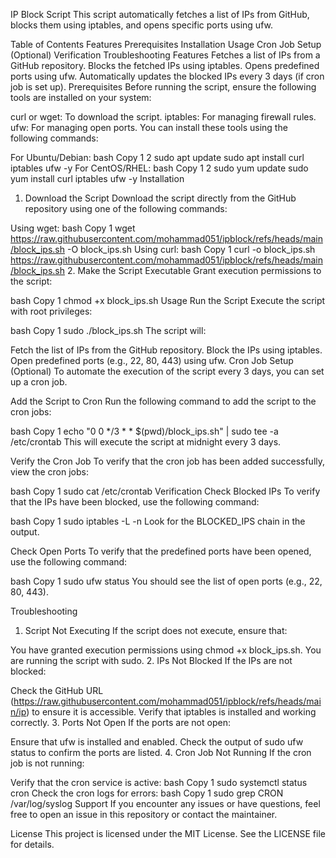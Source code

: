 IP Block Script
This script automatically fetches a list of IPs from GitHub, blocks them using iptables, and opens specific ports using ufw.

Table of Contents
Features
Prerequisites
Installation
Usage
Cron Job Setup (Optional)
Verification
Troubleshooting
Features
Fetches a list of IPs from a GitHub repository.
Blocks the fetched IPs using iptables.
Opens predefined ports using ufw.
Automatically updates the blocked IPs every 3 days (if cron job is set up).
Prerequisites
Before running the script, ensure the following tools are installed on your system:

curl or wget: To download the script.
iptables: For managing firewall rules.
ufw: For managing open ports.
You can install these tools using the following commands:

For Ubuntu/Debian:
bash
Copy
1
2
sudo apt update
sudo apt install curl iptables ufw -y
For CentOS/RHEL:
bash
Copy
1
2
sudo yum update
sudo yum install curl iptables ufw -y
Installation
1. Download the Script
Download the script directly from the GitHub repository using one of the following commands:

Using wget:
bash
Copy
1
wget https://raw.githubusercontent.com/mohammad051/ipblock/refs/heads/main/block_ips.sh -O block_ips.sh
Using curl:
bash
Copy
1
curl -o block_ips.sh https://raw.githubusercontent.com/mohammad051/ipblock/refs/heads/main/block_ips.sh
2. Make the Script Executable
Grant execution permissions to the script:

bash
Copy
1
chmod +x block_ips.sh
Usage
Run the Script
Execute the script with root privileges:

bash
Copy
1
sudo ./block_ips.sh
The script will:

Fetch the list of IPs from the GitHub repository.
Block the IPs using iptables.
Open predefined ports (e.g., 22, 80, 443) using ufw.
Cron Job Setup (Optional)
To automate the execution of the script every 3 days, you can set up a cron job.

Add the Script to Cron
Run the following command to add the script to the cron jobs:

bash
Copy
1
echo "0 0 */3 * * $(pwd)/block_ips.sh" | sudo tee -a /etc/crontab
This will execute the script at midnight every 3 days.

Verify the Cron Job
To verify that the cron job has been added successfully, view the cron jobs:

bash
Copy
1
sudo cat /etc/crontab
Verification
Check Blocked IPs
To verify that the IPs have been blocked, use the following command:

bash
Copy
1
sudo iptables -L -n
Look for the BLOCKED_IPS chain in the output.

Check Open Ports
To verify that the predefined ports have been opened, use the following command:

bash
Copy
1
sudo ufw status
You should see the list of open ports (e.g., 22, 80, 443).

Troubleshooting
1. Script Not Executing
If the script does not execute, ensure that:

You have granted execution permissions using chmod +x block_ips.sh.
You are running the script with sudo.
2. IPs Not Blocked
If the IPs are not blocked:

Check the GitHub URL (https://raw.githubusercontent.com/mohammad051/ipblock/refs/heads/main/ip) to ensure it is accessible.
Verify that iptables is installed and working correctly.
3. Ports Not Open
If the ports are not open:

Ensure that ufw is installed and enabled.
Check the output of sudo ufw status to confirm the ports are listed.
4. Cron Job Not Running
If the cron job is not running:

Verify that the cron service is active:
bash
Copy
1
sudo systemctl status cron
Check the cron logs for errors:
bash
Copy
1
sudo grep CRON /var/log/syslog
Support
If you encounter any issues or have questions, feel free to open an issue in this repository or contact the maintainer.

License
This project is licensed under the MIT License. See the LICENSE file for details.
